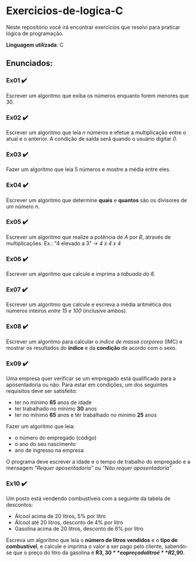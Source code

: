 # Exercicios-de-logica-C
 Neste repositório você irá encontrar exercícios que resolvi para praticar lógica de programação.
 
 **Linguagem utilizada**: C

## Enunciados:

### **Ex01** ✔️ <br>
Escrever um algoritmo que exiba os números enquanto forem menores que 30.

### **Ex02** ✔️ <br>
Escrever um algoritmo que leia *n* números e efetue a multiplicação entre o atual e o anterior. A condição de saída será quando o usuário digitar *0*.

### **Ex03** ✔️ <br>
Fazer um algoritmo que leia 5 números e mostre a média entre eles.

### **Ex04** ✔️ <br>
Escrever um algoritmo que determine **quais** e **quantos** são os divisores de um número *n*.

### **Ex05** ✔️ <br>
Escrever um algoritmo que realize a potência de *A* por *B*, através de multiplicações. Ex.: "4 elevado a 3" -> *4 x 4 x 4*

### **Ex06** ✔️ <br>
Escrever um algoritmo que calcule e imprima a *tabuada do 8*.

### **Ex07** ✔️ <br>
Escrever um algoritmo que calcule e escreva a média aritmética dos números inteiros *entre 15 e 100* (inclusive ambos).

### **Ex08** ✔️ <br>
Escrever um algoritmo para calcular o *índice de massa corpórea* (IMC) e mostrar os resultados do **índice** e da **condição** de acordo com o sexo.

### **Ex09** ✔️ <br>
Uma empresa quer verificar se um empregado está qualificado para a aposentadoria ou não. 
Para estar em condições, um dos seguintes requisitos deve ser satisfeito: 

- ter no mínimo **65** anos de idade
- ter trabalhado no mínimo **30** anos
- ter no mínimo **65** anos e ter trabalhado no mínimo **25** anos

Fazer um algoritmo que leia: 

- o número do empregado (código)
- o ano do seu nascimento
- ano de ingresso na empresa

O programa deve escrever a idade e o tempo de trabalho do empregado e a mensagem *"Requer aposentadoria"* ou *"Não requer aposentadoria"*.

### **Ex10** ✔️ <br>

Um posto está vendendo combustíveis com a seguinte da tabela de descontos:

- Álcool acima de 20 litros, 5% por litro
- Álcool até 20 litros, desconto de 4% por litro
- Gasolina acima de 20 litros, desconto de 6% por litro

Escreva um algoritmo que leia o **número de litros vendidos** e o **tipo de combustível**, e calcule e imprima o valor a ser pago pelo cliente, sabendo-se que o preço do litro da gasolina é **R$3,30** e o preço do litro é **R$2,90**.
